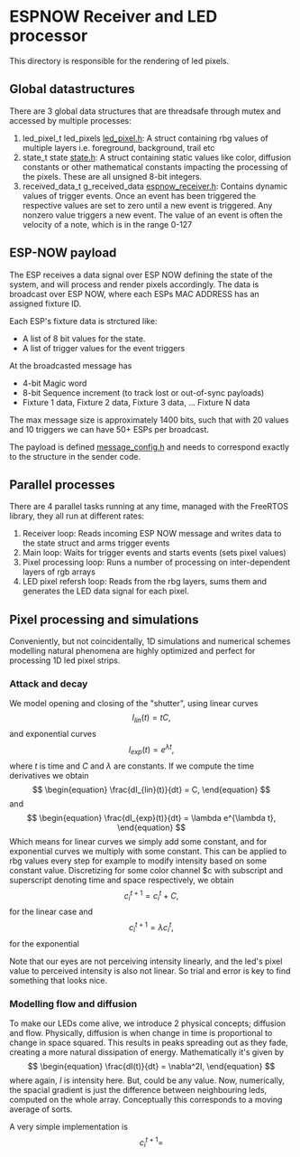 # ESPNOW Receiver and LED processor

This directory is responsible for the rendering of led pixels.

## Global datastructures

There are 3 global data structures that are threadsafe through mutex and accessed by multiple processes:
1) led_pixel_t led_pixels [led_pixel.h](main/led_pixel.h): A struct containing rbg values of multiple layers i.e. foreground, background, trail etc
2) state_t state [state.h](main/state.h): A struct containing static values like color, diffusion constants or other mathematical constants impacting the processing of the pixels. These are all unsigned 8-bit integers.
3) received_data_t g_received_data [espnow_receiver.h](main/espnow_receiver.h): Contains dynamic values of trigger events. Once an event has been triggered the respective values are set to zero until a new event is triggered. Any nonzero value triggers a new event. The value of an event is often the velocity of a note, which is in the range 0-127

## ESP-NOW payload

The ESP receives a data signal over ESP NOW defining the state of the system, and will process and render pixels accordingly. The data is broadcast over ESP NOW, where each ESPs MAC ADDRESS has an assigned fixture ID. 

Each ESP's fixture data is strctured like: 

* A list of 8 bit values for the state.
* A list of trigger values for the event triggers

At the broadcasted message has

* 4-bit Magic word
* 8-bit Sequence increment (to track lost or out-of-sync payloads)
* Fixture 1 data, Fixture 2 data, Fixture 3 data, ... Fixture N data

The max message size is approximately 1400 bits, such that with 20 values and 10 triggers we can have 50+ ESPs per broadcast. 

The payload is defined [message_config.h](main/message_config.h) and needs to correspond exactly to the structure in the sender code. 



## Parallel processes
There are 4 parallel tasks running at any time, managed with the FreeRTOS library, they all run at different rates:
1) Receiver loop: Reads incoming ESP NOW message and writes data to the state struct and arms trigger events
2) Main loop: Waits for trigger events and starts events (sets pixel values)
3) Pixel processing loop: Runs a number of processing on inter-dependent layers of rgb arrays
4) LED pixel refersh loop: Reads from the rbg layers, sums them and generates the LED data signal for each pixel.

## Pixel processing and simulations
Conveniently, but not coincidentally, 1D simulations and numerical schemes modelling natural phenomena are highly optimized and perfect for processing 1D led pixel strips. 

### Attack and decay
We model opening and closing of the "shutter", using linear curves
$$
\begin{equation}
I_{lin}(t) = t C,
\end{equation}
$$
and exponential curves
$$
\begin{equation}
I_{exp}(t) = e^{\lambda t},
\end{equation}
$$
where $t$ is time and $C$ and $\lambda$ are constants. If we compute the time derivatives we obtain
$$
\begin{equation}
\frac{dI_{lin}(t)}{dt} = C,
\end{equation}
$$
and
$$
\begin{equation}
\frac{dI_{exp}(t)}{dt} = \lambda e^{\lambda t},
\end{equation}
$$
Which means for linear curves we simply add some constant, and for exponential curves we multiply with some constant. This can be applied to rbg values every step for example to modify intensity based on some constant value. Discretizing for some color channel $c with subscript and superscript denoting time and space respectively, we obtain
$$
\begin{equation}
c^{t+1}_i = c^t_i + C,
\end{equation}
$$
for the linear case and
$$
\begin{equation}
c^{t+1}_i = \lambda c^t_i,
\end{equation}
$$
for the exponential

Note that our eyes are not perceiving intensity linearly, and the led's pixel value to perceived intensity is also not linear. So trial and error is key to find something that looks nice. 

### Modelling flow and diffusion
To make our LEDs come alive, we introduce 2 physical concepts; diffusion and flow. Physically, diffusion is when change in time is proportional to change in space squared. This results in peaks spreading out as they fade, creating a more natural dissipation of energy. Mathematically it's given by
$$
\begin{equation}
\frac{dI(t)}{dt} = \nabla^2I,
\end{equation}
$$
where again, $I$ is intensity here. But, could be any value. Now, numerically, the spacial gradient is just the difference between neighbouring leds, computed on the whole array. Conceptually this corresponds to a moving average of sorts.

A very simple implementation is
$$
\begin{equation}
c^{t+1}_i = 
\end{equation}
$$